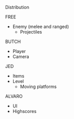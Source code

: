 Distribution

FREE
- Enemy (melee and ranged)
  - Projectiles

BUTCH
- Player
- Camera

JED
- Items
- Level
  - Moving platforms

ALVARO
- UI
- Highscores